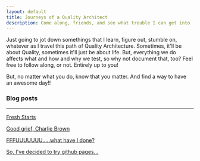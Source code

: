 ```yaml
---
layout: default
title: Journeys of a Quality Architect
description: Come along, friends, and see what trouble I can get into
---
```

Just going to jot down somethings that I learn, figure out, stumble on, whatever as I travel this path of Quality Architecture.  Sometimes, it'll be about Quality, sometimes it'll just be about life.  But, everything we do affects what and how and why we test, so why not document that, too?  Feel free to follow along, or not.  Entirely up to you!

But, no matter what you do, know that you matter.  And find a way to have an awesome day!!


### Blog posts
---

[Fresh Starts](./_posts/2023-04-14-newStart.md)

[Good grief, Charlie Brown](./_posts/2023-01-19-newPost.md)

[FFFUUUUUUU.....what have I done?](./_posts/2023-01-18-anotherBlog.md)

[So, I've decided to try github pages...](./_posts/2023-01-17-newBlog.md)